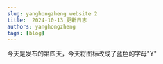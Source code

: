 ```yaml
---
slug: yanghongzheng website 2
title:  2024-10-13 更新日志 
authors: yanghongzheng
tags: [blog]
---
```

今天是发布的第四天，今天将图标改成了蓝色的字母"Y"